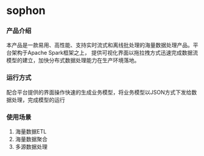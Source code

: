 # sophon
### 产品介绍
本产品是一款易用、高性能、支持实时流式和离线批处理的海量数据处理产品。平台架构于Apache Spark框架之上，
提供可视化界面以拖拉拽方式迅速完成数据流模型的建立，加快分布式数据处理能力在生产环境落地。
### 运行方式
配合平台提供的界面操作快速的生成业务模型，将业务模型以JSON方式下发给数据处理，完成模型的运行
### 使用场景
1. 海量数据ETL
2. 海量数据聚合
3. 多源数据处理
